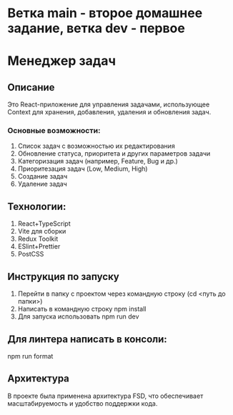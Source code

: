 # Ветка main - второе домашнее задание, ветка dev - первое
# Менеджер задач

## Описание
Это React-приложение для управления задачами, использующее Context для хранения, добавления, удаления и обновления задач.
### Основные возможности:
1. Список задач с возможностью их редактирования
2. Обновление статуса, приоритета и других параметров задачи
3. Категоризация задач (например, Feature, Bug и др.)
4. Приоритезация задач (Low, Medium, High)
5. Создание задач
6. Удаление задач
## Технологии:
1. React+TypeScript
3. Vite для сборки
4. Redux Toolkit
5. ESlint+Prettier
6. PostCSS
## Инструкция по запуску
1. Перейти в папку с проектом через командную строку (cd <путь до папки>)
2. Написать в командную строку npm install
3. Для запуска использовать npm run dev
## Для линтера написать в консоли:
npm run format
## Архитектура
В проекте была применена архитектура FSD, что обеспечивает масштабируемость и удобство поддержки кода.
